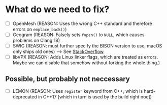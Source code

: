 # What do we need to fix?

- [ ] OpenMesh (REASON: Uses the wrong C++ standard and therefore errors on `emplace_back()`)
- [ ] Geogram (REASON: Falsely sets `fopen()` to `NULL`, which causes problems on Clang 18)
- [ ] SWIG (REASON: must further specify the BISON version to use, macOS only ships old ones) --> See [StackOverflow](https://stackoverflow.com/questions/53877344/cannot-configure-cmake-to-look-for-homebrew-installed-version-of-bison).
- [ ] libVPX (REASON: Adds Linux linker flags, which are treated as errors. Maybe we can disable that somehow without forking the whole thing.)

## Possible, but probably not neccessary
- [ ] LEMON (REASON: Uses `register` keyword from C++, which is hard-deprecated in C++17 [which in turn is used by the build right noe])